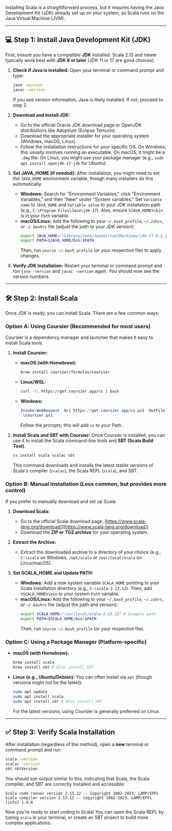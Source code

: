 Installing Scala is a straightforward process, but it requires having the Java Development Kit (JDK) already set up on your system, as Scala runs on the Java Virtual Machine (JVM).

-----

## 💻 Step 1: Install Java Development Kit (JDK)

First, ensure you have a compatible **JDK** installed. Scala 2.13 and newer typically work best with **JDK 8 or later** (JDK 11 or 17 are good choices).

1.  **Check if Java is installed:**
    Open your terminal or command prompt and type:

    ```bash
    java -version
    javac -version
    ```

    If you see version information, Java is likely installed. If not, proceed to step 2.

2.  **Download and Install JDK:**

      * Go to the official Oracle JDK download page or OpenJDK distributions like Adoptium (Eclipse Temurin).
      * Download the appropriate installer for your operating system (Windows, macOS, Linux).
      * Follow the installation instructions for your specific OS. On Windows, this usually involves running an executable. On macOS, it might be a `.dmg` file. On Linux, you might use your package manager (e.g., `sudo apt install openjdk-17-jdk` for Ubuntu).

3.  **Set JAVA\_HOME (if needed):**
    After installation, you might need to set the `JAVA_HOME` environment variable, though many installers do this automatically.

      * **Windows:** Search for "Environment Variables," click "Environment Variables," and then "New" under "System variables." Set `Variable name` to `JAVA_HOME` and `Variable value` to your JDK installation path (e.g., `C:\Program Files\Java\jdk-17`). Also, ensure `%JAVA_HOME%\bin` is in your `Path` variable.
      * **macOS/Linux:** Add the following to your `~/.bash_profile`, `~/.zshrc`, or `~/.bashrc` file (adjust the path to your JDK version):
        ```bash
        export JAVA_HOME="/Library/Java/JavaVirtualMachines/jdk-17.0.2.jdk/Contents/Home" # Example path for macOS
        export PATH=$JAVA_HOME/bin:$PATH
        ```
        Then, run `source ~/.bash_profile` (or your respective file) to apply changes.

4.  **Verify JDK Installation:**
    Restart your terminal or command prompt and run `java -version` and `javac -version` again. You should now see the version numbers.

-----

## 🛠️ Step 2: Install Scala

Once JDK is ready, you can install Scala. There are a few common ways:

### Option A: Using Coursier (Recommended for most users)

Coursier is a dependency manager and launcher that makes it easy to install Scala tools.

1.  **Install Coursier:**

      * **macOS (with Homebrew):**
        ```bash
        brew install coursier/formulas/coursier
        ```
      * **Linux/WSL:**
        ```bash
        curl -fL https://get.coursier.app/cs | bash
        ```
      * **Windows:**
        ```powershell
        Invoke-WebRequest -Uri https://get.coursier.app/cs.ps1 -OutFile coursier.ps1
        .\coursier.ps1
        ```
        Follow the prompts; this will add `cs` to your Path.

2.  **Install Scala and SBT with Coursier:**
    Once Coursier is installed, you can use it to install the Scala command-line tools and **SBT (Scala Build Tool)**.

    ```bash
    cs install scala scalac sbt
    ```

    This command downloads and installs the latest stable versions of Scala's compiler (`scalac`), the Scala REPL (`scala`), and SBT.

### Option B: Manual Installation (Less common, but provides more control)

If you prefer to manually download and set up Scala:

1.  **Download Scala:**

      * Go to the official Scala download page: [https://www.scala-lang.org/download/](https://www.scala-lang.org/download/)
      * Download the **ZIP or TGZ archive** for your operating system.

2.  **Extract the Archive:**

      * Extract the downloaded archive to a directory of your choice (e.g., `C:\scala` on Windows, `/opt/scala` or `/usr/local/scala` on Linux/macOS).

3.  **Set SCALA\_HOME and Update PATH:**

      * **Windows:** Add a new system variable `SCALA_HOME` pointing to your Scala installation directory (e.g., `C:\scala-2.13.12`). Then, add `%SCALA_HOME%\bin` to your system `Path` variable.
      * **macOS/Linux:** Add the following to your `~/.bash_profile`, `~/.zshrc`, or `~/.bashrc` file (adjust the path and version):
        ```bash
        export SCALA_HOME="/usr/local/scala-2.13.12" # Example path
        export PATH=$SCALA_HOME/bin:$PATH
        ```
        Then, run `source ~/.bash_profile` (or your respective file).

### Option C: Using a Package Manager (Platform-specific)

  * **macOS (with Homebrew):**
    ```bash
    brew install scala
    brew install sbt # Also install SBT
    ```
  * **Linux (e.g., Ubuntu/Debian):**
    You can often install via `apt` (though versions might not be the latest):
    ```bash
    sudo apt update
    sudo apt install scala
    sudo apt install sbt # Also install SBT
    ```
    For the latest versions, using Coursier is generally preferred on Linux.

-----

## ✅ Step 3: Verify Scala Installation

After installation (regardless of the method), open a **new** terminal or command prompt and run:

```bash
scala -version
scalac -version
sbt sbtVersion
```

You should see output similar to this, indicating that Scala, the Scala compiler, and SBT are correctly installed and accessible:

```
Scala code runner version 2.13.12 -- Copyright 2002-2023, LAMP/EPFL
Scala compiler version 2.13.12 -- Copyright 2002-2023, LAMP/EPFL
[info] 1.9.8
```

Now you're ready to start coding in Scala\! You can open the Scala REPL by typing `scala` in your terminal, or create an SBT project to build more complex applications.